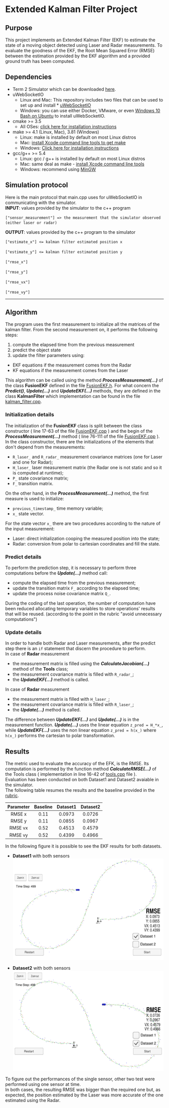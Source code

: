 # Extended Kalman Filter Project
## Purpose
This project implements an Extended Kalman Filter (EKF) to estimate the state of a moving object detected using Laser and Radar measurements. To evaluate the goodness of the EKF, the Root Mean Squared Error (RMSE) between the estimation provided by the EKF algorithm and a provided ground truth has been computed.

## Dependencies
* Term 2 Simulator which can be downloaded [here](https://github.com/udacity/self-driving-car-sim/releases).
* uWebSocketIO
  * Linux and Mac: This repository includes two files that can be used to set up and install * [uWebSocketIO](https://github.com/uWebSockets/uWebSockets)
  * Windows: you can use either Docker, VMware, or even [Windows 10 Bash on Ubuntu](https://www.howtogeek.com/249966/how-to-install-and-use-the-linux-bash-shell-on-windows-10/) to install uWebSocketIO.
* cmake >= 3.5
  * All OSes: [click here for installation instructions](https://cmake.org/install/)
* make >= 4.1 (Linux, Mac), 3.81 (Windows)
  * Linux: make is installed by default on most Linux distros
  * Mac: [install Xcode command line tools to get make](https://developer.apple.com/xcode/features/)
  * Windows: [Click here for installation instructions](http://gnuwin32.sourceforge.net/packages/make.htm)
* gcc/g++ >= 5.4
  * Linux: gcc / g++ is installed by default on most Linux distros
  * Mac: same deal as make - [install Xcode command line tools](https://developer.apple.com/xcode/features/)
  * Windows: recommend using [MinGW](http://www.mingw.org/)

## Simulation protocol
Here is the main protocol that main.cpp uses for uWebSocketIO in communicating with the simulator.\
**INPUT**: values provided by the simulator to the c++ program

    ["sensor_measurement"] => the measurement that the simulator observed (either laser or radar)
**OUTPUT**: values provided by the c++ program to the simulator

    ["estimate_x"] <= kalman filter estimated position x

    ["estimate_y"] <= kalman filter estimated position y

    ["rmse_x"]

    ["rmse_y"]

    ["rmse_vx"]

    ["rmse_vy"]

[//]: # (Image References)

[image1]: ./fig/Dataset1.PNG "Dataset1"
[image2]: ./fig/Dataset2.PNG "Dataset2"
---
## Algorithm
The program uses the first measurement to initialize all the matrices of the kalman filter. From the second measurement on, it performs the following steps:
1. compute the elapsed time from the previous measurement
2. predict the object state
3. update the filter parameters using:
  * EKF equations if the measurement comes from the Radar
  * KF equations if the measurement comes from the Laser

This algorithm can be called using the method ***ProcessMeasurement(...)*** of the class **FusionEKF** defined in the file [FusionEKF.h](src/FusionEKF.h).
For what concern the ***Predict()***, ***Update(...)*** and ***UpdateEKF(...)*** methods, they are defined in the class **KalmanFilter** which implementation can be found in the file [kalman_filter.cpp](src/kalman_filter.cpp).

### Initialization details
The initialization of the **FusionEKF** class is split between the class constructor ( line 17-63 of the file [FusionEKF.cpp](src/FusionEKF.cpp) ) and the begin of the ***ProcessMeasurement(...)*** method ( line 76-111 of the file [FusionEKF.cpp](src/FusionEKF.cpp) ).\
In the class constructor, there are the initializations of the elements that don't depend from the measurements:
* `R_laser_` and `R_radar_` measurement covariance matrices (one for Laser and one for Radar);
* `H_laser_` laser measurement matrix (the Radar one is not static and so it is computed at runtime);
* `P_` state covariance matrix;
* `F_` transition matrix.

On the other hand, in the ***ProcessMeasurement(...)*** method, the first measure is used to initialize:
* `previous_timestamp_` time memory variable;
* `x_` state vector.

For the state vector `x_` there are two procedures according to the nature of the input measurement:
* Laser: direct initialization cooping the measured position into the state;
* Radar: conversion from polar to cartesian coordinates and fill the state.

### Predict details
To perform the prediction step, it is necessary to perform three computations before the ***Update(...)*** method call:
* compute the elapsed time from the previous measurement;
* update the transition matrix `F_` according to the elapsed time;
* update the process noise covariance matrix `Q_`.

During the coding of the last operation, the number of computation have been reduced allocating temporary variables to store operations' results that will be reused. (according to the point in the rubric "avoid unnecessary computations")

### Update details
In order to handle both Radar and Laser measurements, after the predict step there is an `if` statement that discern the procedure to perform.\
In case of **Radar** measurement
* the measurement matrix is filled using the ***CalculateJacobian(...)*** method of the **Tools** class;
* the measurement covariance matrix is filled with `R_radar_`;
* the ***UpdateEKF(...)*** method is called.

In case of **Radar** measurement
* the measurement matrix is filled with `H_laser_`;
* the measurement covariance matrix is filled with `R_laser_`;
* the ***Update(...)*** method is called.

The difference between ***UpdateEKF(...)*** and ***Update(...)*** is in the measurement function.
***Update(...)*** uses the linear equation `z_pred = H_*x_`, while ***UpdateEKF(...)*** uses the non linear equation `z_pred = h(x_)` where `h(x_)` performs the cartesian to polar transformation.

## Results
The metric used to evaluate the accuracy of the EFK, is the RMSE. Its computation is performed by the function method ***CalculateRMSE(...)*** of the Tools class ( implementation in line 16-42 of [tools.cpp](src/tools.cpp) file ).\
Evaluation has been conducted on both Dataset1 and Dataset2 avaiable in the simulator.\
The following table resumes the results and the baseline provided in the [rubric](https://review.udacity.com/#!/rubrics/748/view).

|    Parameter    |    Baseline    |    Dataset1    |    Dataset2    |
|:---------------:|:--------------:|:--------------:|:--------------:|
|    RMSE x       |    0.11        |    0.0973      |    0.0726      |
|    RMSE y       |    0.11        |    0.0855      |    0.0967      |
|    RMSE vx      |    0.52        |    0.4513      |    0.4579      |
|    RMSE vy      |    0.52        |    0.4399      |    0.4966      |

In the following figure it is possible to see the EKF results for both datasets.
* **Dataset1** with both sensors
![alt text][image1]

* **Dataset2** with both sensors
![alt text][image2]

To figure out the performances of the single sensor, other two test were performed using one sensor at time.\
In both cases, the resulting RMSE was bigger than the required one but, as expected, the position estimated by the Laser was more accurate of the one estimated using the Radar.
